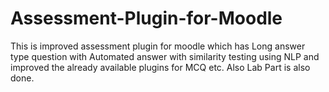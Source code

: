 # Assessment-Plugin-for-Moodle
This is improved assessment plugin for moodle which has Long answer type question with Automated answer with similarity testing using NLP and improved the already available plugins for MCQ etc.
Also Lab Part is also done.
